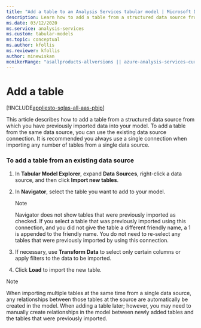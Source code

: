 ```yaml
---
title: "Add a table to an Analysis Services tabular model | Microsoft Docs"
description: Learn how to add a table from a structured data source from which you have previously imported data into your model.
ms.date: 03/12/2020
ms.service: analysis-services
ms.custom: tabular-models
ms.topic: conceptual
ms.author: kfollis
ms.reviewer: kfollis
author: minewiskan
monikerRange: "asallproducts-allversions || azure-analysis-services-current || power-bi-premium-current || >= sql-analysis-services-2016"
---
```

# Add a table

[!INCLUDE[appliesto-sqlas-all-aas-pbip](../includes/appliesto-sqlas-all-aas-pbip.md)]

  This article describes how to add a table from a structured data source from which you have previously imported data into your model. To add a table from the same data source, you can use the existing data source connection. It is recommended you always use a single connection when importing any number of tables from a single data source.  
  
### To add a table from an existing data source
  
1.  In **Tabular Model Explorer**, expand **Data Sources**, right-click a data source, and then click **Import new tables**.  
  
2.  In **Navigator**, select the table you want to add to your model.  
  
    > [!NOTE]  
    >  Navigator does not show tables that were previously imported as checked. If you select a table that was previously imported using this connection, and you did not give the table a different friendly name, a 1 is appended to the friendly name. You do not need to re-select any tables that were previously imported by using this connection.  
  
3.  If necessary, use **Transform Data** to select only certain columns or apply filters to the data to be imported.  
  
4.  Click **Load** to import the new table.  
  
> [!NOTE]  
>  When importing multiple tables at the same time from a single data source, any relationships between those tables at the source are automatically be created in the model. When adding a table later; however, you may need to manually create relationships in the model between newly added tables and the tables that were previously imported.  
  
  
  
